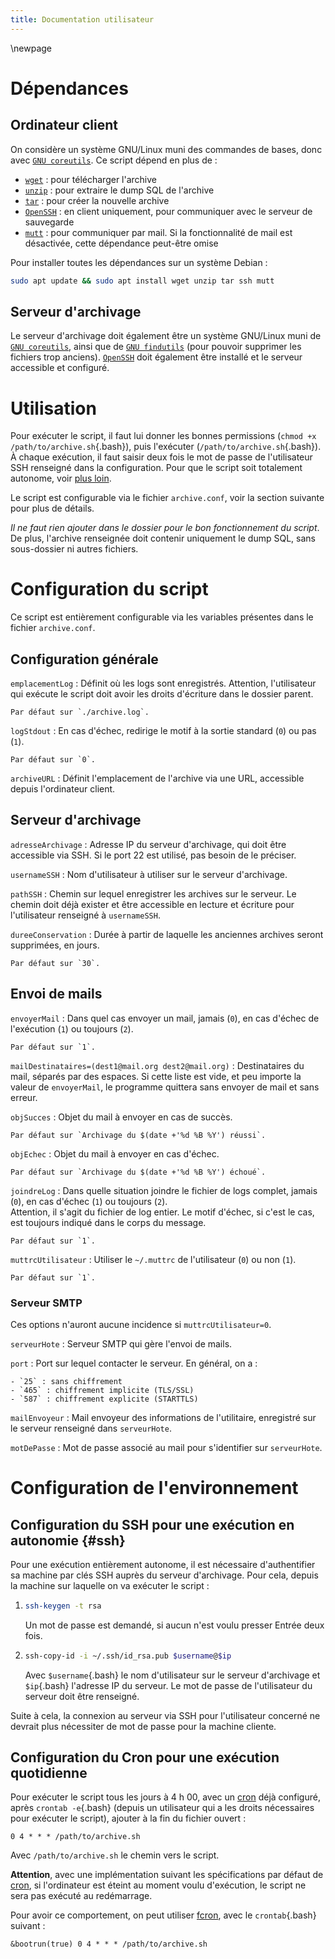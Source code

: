 ```yaml
---
title: Documentation utilisateur
---
```


<!--Lien par références :-->
[`GNU coreutils`]: https://www.gnu.org/software/coreutils/
[`OpenSSH`]: https://www.openssh.com/
[cron]: https://fr.wikipedia.org/wiki/Cron

\newpage
# Dépendances

## Ordinateur client

On considère un système GNU/Linux muni des commandes de bases, donc avec [`GNU coreutils`]. Ce script dépend en plus de :

- [`wget`](https://www.gnu.org/software/wget/) : pour télécharger l'archive
- [`unzip`](https://infozip.sourceforge.net/UnZip.html) : pour extraire le dump SQL de l'archive
- [`tar`](https://www.gnu.org/software/tar/) : pour créer la nouvelle archive
- [`OpenSSH`] : en client uniquement, pour communiquer avec le serveur de sauvegarde
- [`mutt`](http://www.mutt.org/) : pour communiquer par mail. Si la fonctionnalité de mail est désactivée, cette dépendance peut-être omise

Pour installer toutes les dépendances sur un système Debian :

```bash
sudo apt update && sudo apt install wget unzip tar ssh mutt
```

## Serveur d'archivage

Le serveur d'archivage doit également être un système GNU/Linux muni de [`GNU coreutils`], ainsi que de [`GNU findutils`](https://www.gnu.org/software/findutils/) (pour pouvoir supprimer les fichiers trop anciens). [`OpenSSH`] doit également être installé et le serveur accessible et configuré.

# Utilisation

Pour exécuter le script, il faut lui donner les bonnes permissions (`chmod +x /path/to/archive.sh`{.bash}), puis l'exécuter (`/path/to/archive.sh`{.bash}). À chaque exécution, il faut saisir deux fois le mot de passe de l'utilisateur SSH renseigné dans la configuration. Pour que le script soit totalement autonome, voir [plus loin](#ssh).

Le script est configurable via le fichier `archive.conf`, voir la section suivante pour plus de détails.

*Il ne faut rien ajouter dans le dossier pour le bon fonctionnement du script*.  
De plus, l'archive renseignée doit contenir uniquement le dump SQL, sans sous-dossier ni autres fichiers.

# Configuration du script

Ce script est entièrement configurable via les variables présentes dans le fichier `archive.conf`.

## Configuration générale

`emplacementLog`
:   Définit où les logs sont enregistrés. Attention, l'utilisateur qui exécute le script doit avoir les droits d'écriture dans le dossier parent.

    Par défaut sur `./archive.log`.

`logStdout`
:   En cas d'échec, redirige le motif à la sortie standard (`0`) ou pas (`1`).

    Par défaut sur `0`.

`archiveURL`
:   Définit l'emplacement de l'archive via une URL, accessible depuis l'ordinateur client.

## Serveur d'archivage

`adresseArchivage`
:   Adresse IP du serveur d'archivage, qui doit être accessible via SSH. Si le port 22 est utilisé, pas besoin de le préciser.

`usernameSSH`
:   Nom d'utilisateur à utiliser sur le serveur d'archivage.

`pathSSH`
:   Chemin sur lequel enregistrer les archives sur le serveur. Le chemin doit déjà exister et être accessible en lecture et écriture pour l'utilisateur renseigné à `usernameSSH`.

`dureeConservation`
:   Durée à partir de laquelle les anciennes archives seront supprimées, en jours.

    Par défaut sur `30`.

## Envoi de mails

`envoyerMail`
:   Dans quel cas envoyer un mail, jamais (`0`), en cas d'échec de l'exécution (`1`) ou toujours (`2`).

    Par défaut sur `1`.

`mailDestinataires=(dest1@mail.org dest2@mail.org)`
:   Destinataires du mail, séparés par des espaces. Si cette liste est vide, et peu importe la valeur de `envoyerMail`, le programme quittera sans envoyer de mail et sans erreur.

`objSucces`
:   Objet du mail à envoyer en cas de succès.

    Par défaut sur `Archivage du $(date +'%d %B %Y') réussi`.

`objEchec`
:   Objet du mail à envoyer en cas d'échec.

    Par défaut sur `Archivage du $(date +'%d %B %Y') échoué`.

`joindreLog`
:   Dans quelle situation joindre le fichier de logs complet, jamais (`0`), en cas d'échec (`1`) ou toujours (`2`).  
    Attention, il s'agit du fichier de log entier. Le motif d'échec, si c'est le cas, est toujours indiqué dans le corps du message.
	
	Par défaut sur `1`.

`muttrcUtilisateur`
:   Utiliser le `~/.muttrc` de l'utilisateur (`0`) ou non (`1`).

    Par défaut sur `1`.

### Serveur SMTP

Ces options n'auront aucune incidence si `muttrcUtilisateur=0`.

`serveurHote`
:   Serveur SMTP qui gère l'envoi de mails.

`port`
:   Port sur lequel contacter le serveur. En général, on a :

    - `25` : sans chiffrement
	- `465` : chiffrement implicite (TLS/SSL)
	- `587` : chiffrement explicite (STARTTLS)

`mailEnvoyeur`
:   Mail envoyeur des informations de l'utilitaire, enregistré sur le serveur renseigné dans `serveurHote`.

`motDePasse`
:   Mot de passe associé au mail pour s'identifier sur `serveurHote`.


# Configuration de l'environnement

## Configuration du SSH pour une exécution en autonomie {#ssh}

Pour une exécution entièrement autonome, il est nécessaire d'authentifier sa machine par clés SSH auprès du serveur d'archivage. Pour cela, depuis la machine sur laquelle on va exécuter le script :

1. ```bash
   ssh-keygen -t rsa
   ```

   Un mot de passe est demandé, si aucun n'est voulu presser Entrée deux fois.
   
2. ```bash
   ssh-copy-id -i ~/.ssh/id_rsa.pub $username@$ip
   ```

   Avec `$username`{.bash} le nom d'utilisateur sur le serveur d'archivage et `$ip`{.bash} l'adresse IP du serveur. Le mot de passe de l'utilisateur du serveur doit être renseigné.
   
Suite à cela, la connexion au serveur via SSH pour l'utilisateur concerné ne devrait plus nécessiter de mot de passe pour la machine cliente.

## Configuration du Cron pour une exécution quotidienne

Pour exécuter le script tous les jours à 4 h 00, avec un [cron] déjà configuré, après `crontab -e`{.bash} (depuis un utilisateur qui a les droits nécessaires pour exécuter le script), ajouter à la fin du fichier ouvert :

```
0 4 * * * /path/to/archive.sh
```

Avec `/path/to/archive.sh` le chemin vers le script.

**Attention**, avec une implémentation suivant les spécifications par défaut de [cron], si l'ordinateur est éteint au moment voulu d'exécution, le script ne sera pas exécuté au redémarrage.

Pour avoir ce comportement, on peut utiliser [fcron](http://fcron.free.fr/), avec le `crontab`{.bash} suivant :

```
&bootrun(true) 0 4 * * * /path/to/archive.sh
```
